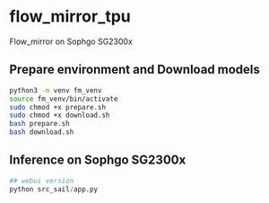 # flow_mirror_tpu

Flow_mirror on Sophgo SG2300x

## Prepare environment and  Download models

```bash
python3 -m venv fm_venv
source fm_venv/bin/activate
sudo chmod +x prepare.sh
sudo chmod +x download.sh
bash prepare.sh
bash download.sh
```

## Inference on Sophgo SG2300x

```python
## webui version
python src_sail/app.py
```
